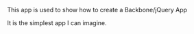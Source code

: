This app is used to show how to create a Backbone/jQuery App

It is the simplest app I can imagine.
